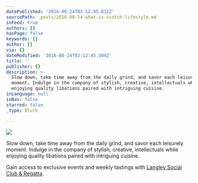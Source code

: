 ```yaml
---
datePublished: '2016-08-24T03:12:45.812Z'
sourcePath: _posts/2016-08-24-what-is-scotch-lifestyle.md
inFeed: true
authors: []
hasPage: false
keywords: []
author: []
via: {}
dateModified: '2016-08-24T03:12:45.389Z'
title: ''
publisher: {}
description: >-
  Slow down, take time away from the daily grind, and savor each leisurely
  moment. Indulge in the company of stylish, creative, intellectuals while
  enjoying quality libations paired with intriguing cuisine. 
inLanguage: null
inNav: false
starred: false
_type: Blurb

---
```

![](https://the-grid-user-content.s3-us-west-2.amazonaws.com/54c9c5d3-69bb-4b29-a57e-7984575bcdb2.jpg)

Slow down, take time away from the daily grind, and savor each leisurely moment. Indulge in the company of stylish, creative, intellectuals while enjoying quality libations paired with intriguing cuisine. 

Gain access to exclusive events and weekly tastings with [Langley Social Club & Regatta][0].

[0]: http://langleyscr.com/ "Langley Social"